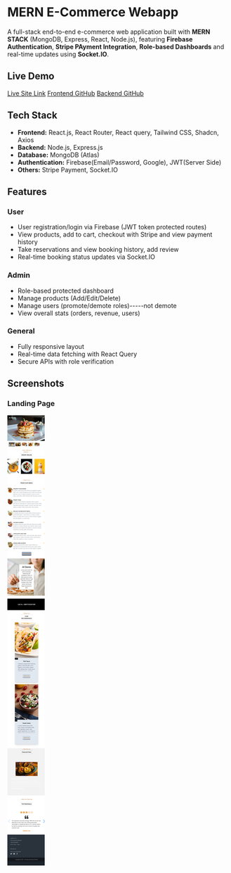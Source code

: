 # MERN E-Commerce Webapp

A full-stack end-to-end e-commerce web application built with **MERN STACK** (MongoDB, Express, React, Node.js), featuring **Firebase Authentication**, **Stripe PAyment Integration**, **Role-based Dashboards** and real-time updates using **Socket.IO**.

## Live Demo

[Live Site Link](https://e-commerce-b784b.web.app/)
[Frontend GitHub](https://github.com/FahmidToma/e-commerce-project)
[Backend GitHub](https://github.com/FahmidToma/e-commerce-project-server)

## Tech Stack

- **Frontend:** React.js, React Router, React query, Tailwind CSS, Shadcn, Axios
- **Backend:** Node.js, Express.js
- **Database:** MongoDB (Atlas)
- **Authentication:** Firebase(Email/Password, Google), JWT(Server Side)
- **Others:** Stripe Payment, Socket.IO

## Features

### User

- User registration/login via Firebase (JWT token protected routes)
- View products, add to cart, checkout with Stripe and view payment history
- Take reservations and view booking history, add review
- Real-time booking status updates via Socket.IO

### Admin

- Role-based protected dashboard
- Manage products (Add/Edit/Delete)
- Manage users (promote/demote roles)-----not demote
- View overall stats (orders, revenue, users)

### General

- Fully responsive layout
- Real-time data fetching with React Query
- Secure APIs with role verification

## Screenshots

### Landing Page

![Home Page](./Screenshots/Home.png)
